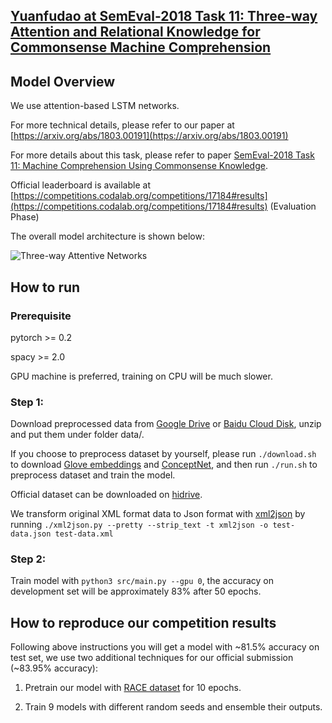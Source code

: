 ## [Yuanfudao at SemEval-2018 Task 11: Three-way Attention and Relational Knowledge for Commonsense Machine Comprehension](https://arxiv.org/abs/1803.00191)

## Model Overview

We use attention-based LSTM networks.

For more technical details,
please refer to our paper at [https://arxiv.org/abs/1803.00191](https://arxiv.org/abs/1803.00191)

For more details about this task,
please refer to paper [SemEval-2018 Task 11: Machine Comprehension Using Commonsense Knowledge](http://aclweb.org/anthology/S18-1119).

Official leaderboard is available at [https://competitions.codalab.org/competitions/17184#results](https://competitions.codalab.org/competitions/17184#results) (Evaluation Phase)

The overall model architecture is shown below:

![Three-way Attentive Networks](image/TriAN.jpg)

## How to run

### Prerequisite

pytorch >= 0.2

spacy >= 2.0

GPU machine is preferred,
training on CPU will be much slower.

### Step 1:
Download preprocessed data from [Google Drive](https://drive.google.com/open?id=1M1saVYk-4Xh0Y0Ok6e8liDLnElnGc0P4) or [Baidu Cloud Disk](https://pan.baidu.com/s/1kWHj2z9), unzip and put them under folder data/.

If you choose to preprocess dataset by yourself,
please run `./download.sh` to download [Glove embeddings](http://nlp.stanford.edu/data/glove.840B.300d.zip) and [ConceptNet](https://github.com/commonsense/conceptnet5/wiki/Downloads), and then run `./run.sh` to preprocess dataset and train the model.

Official dataset can be downloaded on [hidrive](https://my.hidrive.com/lnk/DhAhE8B5).

We transform original XML format data to Json format with [xml2json](https://github.com/hay/xml2json) by running `./xml2json.py --pretty --strip_text -t xml2json -o test-data.json test-data.xml`

### Step 2:

Train model with `python3 src/main.py --gpu 0`,
the accuracy on development set will be approximately 83% after 50 epochs.

## How to reproduce our competition results

Following above instructions you will get a model with ~81.5% accuracy on test set,
we use two additional techniques for our official submission (~83.95% accuracy):

1. Pretrain our model with [RACE dataset](http://www.cs.cmu.edu/~glai1/data/race/) for 10 epochs.

2. Train 9 models with different random seeds and ensemble their outputs.
